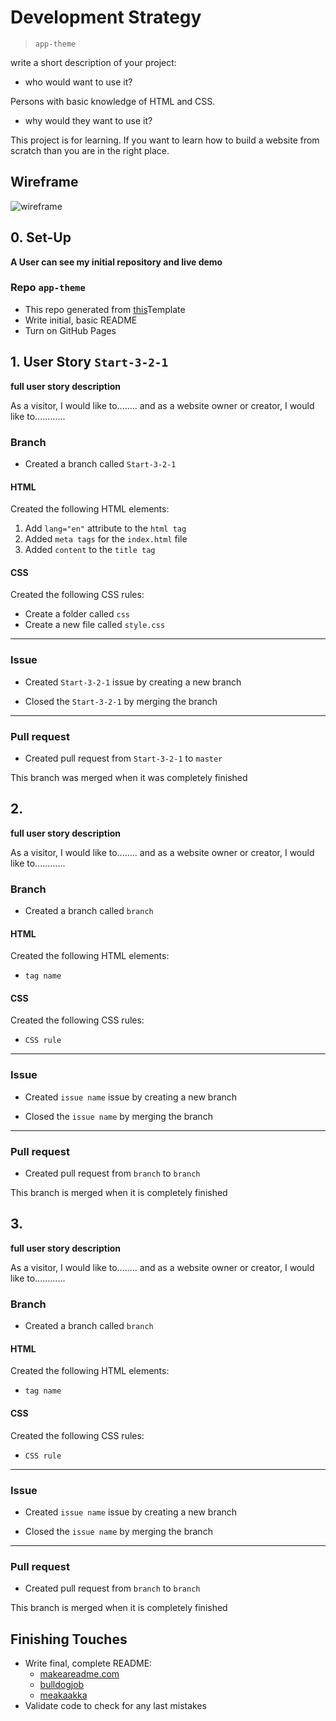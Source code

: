 # Development Strategy

> `app-theme`

write a short description of your project:
- who would want to use it?

Persons with basic knowledge of HTML and CSS.

- why would they want to use it?

This project is for learning. If you want to learn how to build a website from scratch than you are in the right place.

## Wireframe

<!-- include a wireframe for your project in this repository, and display it here -->
<!-- wireframe.cc is a good site for getting started with wireframes -->
![wireframe]()

## 0. Set-Up

__A User can see my initial repository and live demo__

### Repo `app-theme`

- This repo generated from [this](https://github.com/HackYourFutureBelgium/w3-validation-template)Template
- Write initial, basic README
- Turn on GitHub Pages

## 1. User Story `Start-3-2-1`

__full user story description__

As a visitor, I would like to........ and as a website owner or creator, I would like to............

### Branch

* Created a branch called `Start-3-2-1`

#### HTML

Created the following HTML elements:

1. Add  `lang="en"` attribute to the `html tag`
1. Added `meta tags` for the `index.html` file
1. Added `content` to the `title tag`

#### CSS

Created the following CSS rules:

* Create a folder called `css`
* Create a new file called `style.css`

---

### Issue

* Created `Start-3-2-1` issue by creating a new branch

* Closed the `Start-3-2-1` by merging the branch

---

### Pull request

* Created pull request from `Start-3-2-1` to `master`

This branch was merged when it was completely finished

## 2. 

__full user story description__

As a visitor, I would like to........ and as a website owner or creator, I would like to............

### Branch

* Created a branch called `branch`

#### HTML

Created the following HTML elements:

* `tag name `


#### CSS

Created the following CSS rules:

* `CSS rule`

---

### Issue

* Created `issue name` issue by creating a new branch

* Closed the `issue name` by merging the branch

---

### Pull request

* Created pull request from `branch` to `branch`

This branch is merged when it is completely finished

## 3. 

__full user story description__

As a visitor, I would like to........ and as a website owner or creator, I would like to............

### Branch

* Created a branch called `branch`

#### HTML

Created the following HTML elements:

* `tag name `


#### CSS

Created the following CSS rules:

* `CSS rule`

---

### Issue

* Created `issue name` issue by creating a new branch

* Closed the `issue name` by merging the branch

---

### Pull request

* Created pull request from `branch` to `branch`

This branch is merged when it is completely finished


## Finishing Touches

- Write final, complete README:
  - [makeareadme.com](https://www.makeareadme.com/)
  - [bulldogjob](https://bulldogjob.com/news/449-how-to-write-a-good-readme-for-your-github-project)
  - [meakaakka](https://medium.com/@meakaakka/a-beginners-guide-to-writing-a-kickass-readme-7ac01da88ab3)
- Validate code to check for any last mistakes
